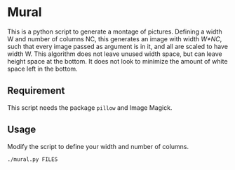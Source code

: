 # Mural

This is a python script to generate a montage of pictures.  Defining a width W
and number of columns NC, this generates an image with width _W*NC_, such that
every image passed as argument is in it, and all are scaled to have width W.
This algorithm does not leave unused width space, but can leave height space at
the bottom. It does not look to minimize the amount of white space left in the
bottom.

## Requirement

This script needs the package `pillow` and Image Magick.

## Usage

Modify the script to define your width and number of columns.

    ./mural.py FILES
